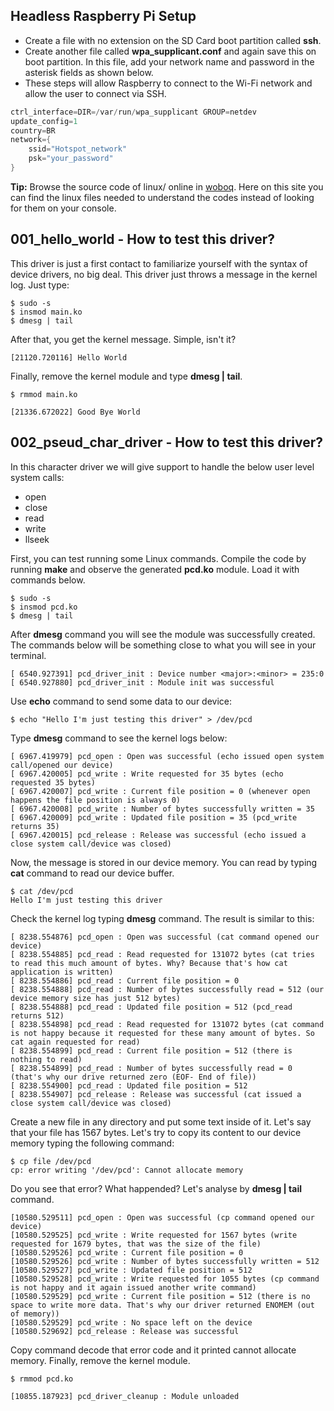 ## Headless Raspberry Pi Setup

* Create a file with no extension on the SD Card boot partition called **ssh**.
* Create another file called **wpa_supplicant.conf** and again save this on boot partition. In this file, add your network name and password in the asterisk fields as shown below.
* These steps will allow Raspberry to connect to the Wi-Fi network and allow the user to connect via SSH.
```C
ctrl_interface=DIR=/var/run/wpa_supplicant GROUP=netdev
update_config=1
country=BR
network={
    ssid="Hotspot_network"
    psk="your_password"
}
```

**Tip:** Browse the source code of linux/ online in [woboq](https://code.woboq.org/linux/). Here on this site you can find the linux files needed to understand the codes instead of looking for them on your console.

## 001_hello_world - How to test this driver?

This driver is just a first contact to familiarize yourself with the syntax of device drivers, no big deal. This driver just throws a message in the kernel log. Just type:

```
$ sudo -s
$ insmod main.ko
$ dmesg | tail
```
After that, you get the kernel message. Simple, isn't it?

```
[21120.720116] Hello World
```

Finally, remove the kernel module and type **dmesg | tail**.
```
$ rmmod main.ko
```

```
[21336.672022] Good Bye World
```

## 002_pseud_char_driver - How to test this driver?

In this character driver we will give support to handle the below user level system calls:
* open
* close
* read
* write
* llseek

First, you can test running some Linux commands. Compile the code by running **make** and observe the generated **pcd.ko** module. Load it with commands below.

```
$ sudo -s
$ insmod pcd.ko
$ dmesg | tail
```

After **dmesg** command you will see the module was successfully created. The commands below will be something close to what you will see in your terminal.

```
[ 6540.927391] pcd_driver_init : Device number <major>:<minor> = 235:0
[ 6540.927880] pcd_driver_init : Module init was successful
```

Use **echo** command to send some data to our device:

```
$ echo "Hello I'm just testing this driver" > /dev/pcd
```

Type **dmesg** command to see the kernel logs below:

```
[ 6967.419979] pcd_open : Open was successful (echo issued open system call/opened our device)
[ 6967.420005] pcd_write : Write requested for 35 bytes (echo requested 35 bytes)
[ 6967.420007] pcd_write : Current file position = 0 (whenever open happens the file position is always 0)
[ 6967.420008] pcd_write : Number of bytes successfully written = 35 
[ 6967.420009] pcd_write : Updated file position = 35 (pcd_write returns 35)
[ 6967.420015] pcd_release : Release was successful (echo issued a close system call/device was closed)  
```

Now, the message is stored in our device memory. You can read by typing **cat** command to read our device buffer.

```
$ cat /dev/pcd
Hello I'm just testing this driver
```
Check the kernel log typing **dmesg** command. The result is similar to this:

```
[ 8238.554876] pcd_open : Open was successful (cat command opened our device)
[ 8238.554885] pcd_read : Read requested for 131072 bytes (cat tries to read this much amount of bytes. Why? Because that's how cat application is written)
[ 8238.554886] pcd_read : Current file position = 0 
[ 8238.554888] pcd_read : Number of bytes successfully read = 512 (our device memory size has just 512 bytes)
[ 8238.554888] pcd_read : Updated file position = 512 (pcd_read returns 512) 
[ 8238.554898] pcd_read : Read requested for 131072 bytes (cat command is not happy because it requested for these many amount of bytes. So cat again requested for read)
[ 8238.554899] pcd_read : Current file position = 512 (there is nothing to read)
[ 8238.554899] pcd_read : Number of bytes successfully read = 0 (that's why our drive returned zero (EOF- End of file))
[ 8238.554900] pcd_read : Updated file position = 512 
[ 8238.554907] pcd_release : Release was successful (cat issued a close system call/device was closed)
```
Create a new file in any directory and put some text inside of it. Let's say that your file has 1567 bytes. Let's try to copy its content to our device memory typing the following command: 

```
$ cp file /dev/pcd
cp: error writing '/dev/pcd': Cannot allocate memory
```

Do you see that error? What happended? Let's analyse by **dmesg | tail** command. 

```
[10580.529511] pcd_open : Open was successful (cp command opened our device)
[10580.529525] pcd_write : Write requested for 1567 bytes (write requested for 1679 bytes, that was the size of the file)
[10580.529526] pcd_write : Current file position = 0 
[10580.529526] pcd_write : Number of bytes successfully written = 512 
[10580.529527] pcd_write : Updated file position = 512 
[10580.529528] pcd_write : Write requested for 1055 bytes (cp command is not happy and it again issued another write command)
[10580.529529] pcd_write : Current file position = 512 (there is no space to write more data. That's why our driver returned ENOMEM (out of memory)) 
[10580.529529] pcd_write : No space left on the device 
[10580.529692] pcd_release : Release was successful
```

Copy command decode that error code and it printed cannot allocate memory. Finally, remove the kernel module.
```
$ rmmod pcd.ko
```

```
[10855.187923] pcd_driver_cleanup : Module unloaded
```

